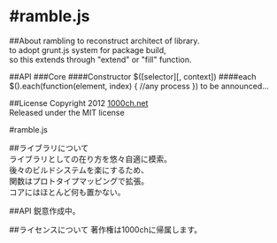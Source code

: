 #ramble.js
======

##About
rambling to reconstruct architect of library.  
to adopt grunt.js system for package build,  
so this extends through "extend" or "fill" function.  

##API
###Core
####Constructor
    $([selector][, context])
####each
    $().each(function(element, index) {
    	//any process
    })
to be announced...

##License
Copyright 2012 [1000ch.net]  
Released under the MIT license  

#ramble.js

##ライブラリについて  
ライブラリとしての在り方を悠々自適に模索。  
後々のビルドシステムを楽にするため、  
関数はプロトタイプマッピングで拡張。  
コアにはほとんど何も置かない。  

##API
鋭意作成中。

##ライセンスについて
著作権は1000chに帰属します。  

[1000ch.net]: http://1000ch.net/ "1000ch.net"